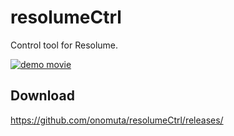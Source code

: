 # resolumeCtrl

Control tool for Resolume.

[![demo movie](https://img.youtube.com/vi/A566GSQmRW4/0.jpg)](https://www.youtube.com/watch?v=A566GSQmRW4)


## Download
https://github.com/onomuta/resolumeCtrl/releases/
